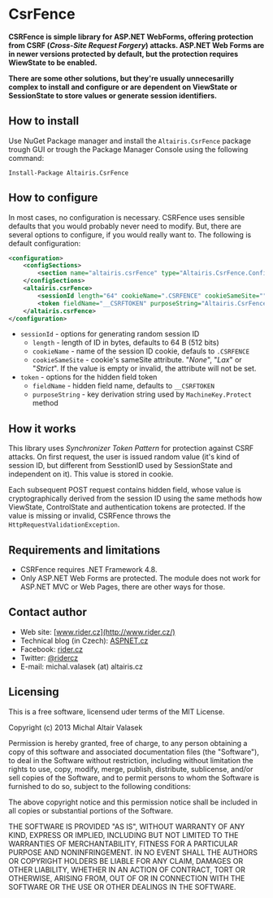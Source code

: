 # CsrFence

**CSRFence is simple library for ASP.NET WebForms, offering protection from CSRF (_Cross-Site Request Forgery_) attacks. ASP.NET Web Forms are in newer versions protected by default, but the protection requires WiewState to be enabled.**

**There are some other solutions, but they're usually unnecesarilly complex to install and configure or are dependent on ViewState or SessionState to store values or generate session identifiers.**

## How to install

Use NuGet Package manager and install the `Altairis.CsrFence` package trough GUI or trough the Package Manager Console using the following command:

```
Install-Package Altairis.CsrFence
```

## How to configure

In most cases, no configuration is necessary. CSRFence uses sensible defaults that you would probably never need to modify. But, there are several options to configure, if you would really want to. The following is default configuration:

```xml
<configuration>
	<configSections>
		<section name="altairis.csrFence" type="Altairis.CsrFence.Configuration.CsrFenceSection, Altairis.CsrFence"/>
	</configSections>
	<altairis.csrFence>
		<sessionId length="64" cookieName=".CSRFENCE" cookieSameSite="" />
		<token fieldName="__CSRFTOKEN" purposeString="Altairis.CsrFence.ProtectionModule.Token"/>
	</altairis.csrFence>
</configuration>
```

* `sessionId` - options for generating random session ID
	* `length` - length of ID in bytes, defaults to 64 B (512 bits)
	* `cookieName` - name of the session ID cookie, defauls to `.CSRFENCE`
	* `cookieSameSite` - cookie's sameSite attribute. "_None_", "_Lax_" or "_Strict_". If the value is empty or invalid, the attribute will not be set.
* `token` - options for the hidden field token 
	* `fieldName` - hidden field name, defaults to `__CSRFTOKEN`
	* `purposeString` - key derivation string used by `MachineKey.Protect` method

## How it works

This library uses _Synchronizer Token Pattern_ for protection against CSRF attacks. On first request, the user is issued random value (it's kind of session ID, but different from SesstionID used by SessionState and independent on it). This value is stored in cookie.

Each subsequent POST request contains hidden field, whose value is cryptographically derived from the session ID using the same methods how ViewState, ControlState and authentication tokens are protected. If the value is missing or invalid, CSRFence throws the `HttpRequestValidationException`.

## Requirements and limitations

* CSRFence requires .NET Framework 4.8.
* Only ASP.NET Web Forms are protected. The module does not work for ASP.NET MVC or Web Pages, there are other ways for those.

## Contact author

* Web site: [www.rider.cz](http://www.rider.cz/)
* Technical blog (in Czech): [ASPNET.cz](http://www.aspnet.cz/)
* Facebook: [rider.cz](https://facebook.com/rider.cz)
* Twitter: [@ridercz](https://twitter.com/ridercz)
* E-mail: michal.valasek (at) altairis.cz

## Licensing

This is a free software, licensend uder terms of the MIT License.

Copyright (c) 2013 Michal Altair Valasek

Permission is hereby granted, free of charge, to any person obtaining a copy of
this software and associated documentation files (the "Software"), to deal in
the Software without restriction, including without limitation the rights to
use, copy, modify, merge, publish, distribute, sublicense, and/or sell copies of
the Software, and to permit persons to whom the Software is furnished to do so,
subject to the following conditions:

The above copyright notice and this permission notice shall be included in all
copies or substantial portions of the Software.

THE SOFTWARE IS PROVIDED "AS IS", WITHOUT WARRANTY OF ANY KIND, EXPRESS OR
IMPLIED, INCLUDING BUT NOT LIMITED TO THE WARRANTIES OF MERCHANTABILITY, FITNESS
FOR A PARTICULAR PURPOSE AND NONINFRINGEMENT. IN NO EVENT SHALL THE AUTHORS OR
COPYRIGHT HOLDERS BE LIABLE FOR ANY CLAIM, DAMAGES OR OTHER LIABILITY, WHETHER
IN AN ACTION OF CONTRACT, TORT OR OTHERWISE, ARISING FROM, OUT OF OR IN
CONNECTION WITH THE SOFTWARE OR THE USE OR OTHER DEALINGS IN THE SOFTWARE.